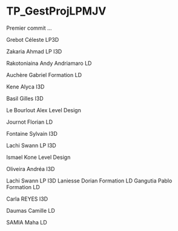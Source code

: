 # TP_GestProjLPMJV



Premier commit ...

Grebot Céleste LP3D

Zakaria Ahmad LP I3D

Rakotoniaina Andy Andriamaro LD

Auchère Gabriel Formation LD


Kene Alyca I3D

Basil Gilles I3D


Le Bourlout Alex Level Design

Journot Florian LD

Fontaine Sylvain I3D

Lachi Swann LP I3D


Ismael Kone Level Design

Oliveira Andréa I3D

Lachi Swann LP I3D
Laniesse Dorian Formation LD
Gangutia Pablo Formation LD

Carla REYES I3D

Daumas Camille LD

SAMIA Maha LD

